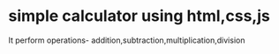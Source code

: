 # simple calculator using html,css,js 
It perform operations- addition,subtraction,multiplication,division
